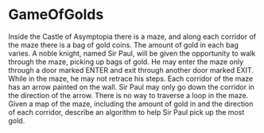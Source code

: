 # GameOfGolds
Inside the Castle of Asymptopia there is a maze, and along each corridor of the maze there is a bag of gold coins. The amount of gold in each bag varies. A noble knight, named Sir Paul, will be given the opportunity to walk through the maze, picking up bags of gold. He may enter the maze only through a door marked ENTER and exit through another door marked EXIT. While in the maze, he may not retrace his steps. Each corridor of the maze has an arrow painted on the wall. Sir Paul may only go down the corridor in the direction of the arrow. There is no way to traverse a loop in the maze. Given a map of the maze, including the amount of gold in and the direction of each corridor, describe an algorithm to help Sir Paul pick up the most gold.
